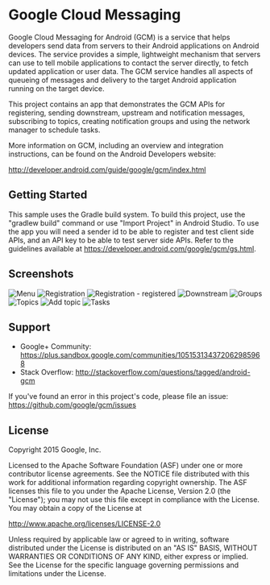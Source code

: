 # Google Cloud Messaging

Google Cloud Messaging for Android (GCM) is a service that helps developers send
data from servers to their Android applications on Android devices. The service
provides a simple, lightweight mechanism that servers can use to tell mobile
applications to contact the server directly, to fetch updated application or
user data. The GCM service handles all aspects of queueing of messages and
delivery to the target Android application running on the target device.

This project contains an app that demonstrates the GCM APIs for registering,
sending downstream, upstream and notification messages, subscribing to topics,
creating notification groups and using the network manager to schedule tasks.

More information on GCM, including an overview and integration instructions, can
be found on the Android Developers website:

http://developer.android.com/guide/google/gcm/index.html

## Getting Started

This sample uses the Gradle build system. To build this project, use the
"gradlew build" command or use "Import Project" in Android Studio.
To use the app you will need a sender id to be able to register and test client
side APIs, and an API key to be able to test server side APIs. Refer to the
guidelines available at https://developer.android.com/google/gcm/gs.html.

## Screenshots

![Menu](gcm-demo-app/screenshots/menu.png "The app's menu")
![Registration](gcm-demo-app/screenshots/registration1.png "Registration page - unregistered")
![Registration - registered](gcm-demo-app/screenshots/registration2.png "Registration page - registered")
![Downstream](gcm-demo-app/screenshots/downstream.png "Sending downstream messages")
![Groups](gcm-demo-app/screenshots/groups.png "Groups page")
![Topics](gcm-demo-app/screenshots/topics.png "Topics page")
![Add topic](gcm-demo-app/screenshots/add_topic.png "Add a topic")
![Tasks](gcm-demo-app/screenshots/tasks.png "Network manager tasks page")

## Support

- Google+ Community: https://plus.sandbox.google.com/communities/105153134372062985968
- Stack Overflow: http://stackoverflow.com/questions/tagged/android-gcm

If you've found an error in this project's code, please file an issue:
https://github.com/google/gcm/issues

## License

Copyright 2015 Google, Inc.

Licensed to the Apache Software Foundation (ASF) under one or more contributor
license agreements.  See the NOTICE file distributed with this work for
additional information regarding copyright ownership.  The ASF licenses this
file to you under the Apache License, Version 2.0 (the "License"); you may not
use this file except in compliance with the License.  You may obtain a copy of
the License at

  http://www.apache.org/licenses/LICENSE-2.0

Unless required by applicable law or agreed to in writing, software
distributed under the License is distributed on an "AS IS" BASIS, WITHOUT
WARRANTIES OR CONDITIONS OF ANY KIND, either express or implied.  See the
License for the specific language governing permissions and limitations under
the License.
